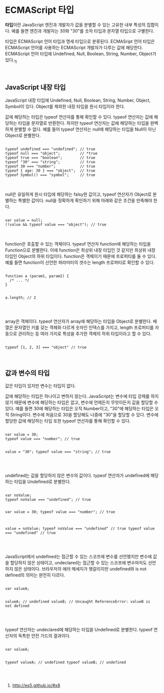 <h1>ECMAScript 타입</h1>
<p><strong>타입</strong>이란 JavaScript 엔진과 개발자가 값을 분별할 수 있는 고유한 내부 특성의 집합이다. 예를 들면 엔진과 개발자는 30와 "30"를 숫자 타입과 문자열 타입으로 구별한다.</p>
<p>타입은 ECMAScript 언어 타입과 명세 타입으로 분류된다. ECMASript 언어 타입은 ECMAScript 언어를 사용하는 ECMAScript 개발자가 다루는 값에 해당한다. ECMAScript 언어 타입에 Undefined, Null, Boolean, String, Number, Object가 있다.<sub>1)</sub></p>
<br>

<h2>JavaScript 내장 타입</h2>
<p>JavaScript 내장 타입에 Undefined, Null, Boolean, String, Number, Object, Symbol이 있다. Object를 제외한 내장 타입을 원시 타입이라 한다.</p>

<p>값에 해당하는 타입은 typeof 연산자를 통해 확인할 수 있다. typeof 연산자는 값에 해당하는 타입을 문자열로 반환한다. 하지만 typeof 연산자는 값에 해당하는 타입을 완벽하게 분별할 수 없다. 예를 들어 typeof 연산자는 null에 해당하는 타입을 Null이 아닌 Object로 분별한다.</p>
<pre><code>
typeof undefined === "undefined"; // true 
typeof null === "object";         // *true
typeof true === "boolean";        // true
typeof "30" === "string";         // true
typeof 30 === "number";           // true
typeof { age: 30 } === "object";  // true
typeof Symbol() === "symbol";     // true
</code></pre><br>

<p>null은 유일하게 원시 타입에 해당하는 falsy한 값이고, typeof 연산자가 Object로 분별하는 특별한 값이다. null을 정확하게 확인하기 위해 아래와 같은 조건을 만족해야 한다.</p>
<pre><code>
var value = null;
(!value && typeof value === "object"); // true
</code></pre><br>

<p>function은 호출할 수 있는 객체이다. typeof 연산자 function에 해당하는 타입을 Function으로 분별한다. 이에 function은 최상위 내장 타입인 것 같지만 최상위 내장 타입인 Object의 하위 타입이다. function은 객체이기 때문에 프로퍼티를 둘 수 있다. 예를 들면 function이 선언한 파라미터의 갯수는 length 프로퍼티로 확인할 수 있다.</p>
<pre><code>
function a (param1, param2) {
  /* ... */
}

a.length; // 2
</code></pre><br>

<p>array은 객체이다. typeof 연산자가 array에 해당하는 타입을 Object로 분별한다. 배열은 문자열인 키를 갖는 객체와 다르게 숫자인 인덱스를 가지고, length 프로퍼티를 자동으로 관리하는 등 여러 가지로 특성을 추가한 객체의 하위 타입이라고 할 수 있다.</p>
<pre><code>
typeof [1, 2, 3] === "object" // true
</code></pre><br>

<h2>값과 변수의 타입</h2>
<p>값은 타입이 있지만 변수는 타입이 없다.</p>
<p>값에 해당하는 타입은 하나이고 변하지 않는다. JavaScript는 변수에 타입 강제를 하지 않기 때문에 변수에 해당하는 타입은 없고, 변수에 언제든지 무엇이든지 값을 할당할 수 있다. 예를 들면 30에 해당하는 타입은 오직 Number이고, "30"에 해당하는 타입은 오직 String이다. 변수에 처음으로 30을 할당해도 나중에 "30"을 할당할 수 있다. 변수에 할당한 값에 해당하는 타입 또한 typeof 연산자를 통해 확인할 수 있다.</p>
<pre><code>
var value = 30;
typeof value === "number"; // true

value = "30";
typeof value === "string"; // true
</code></pre><br>

<p>undefined는 값을 할당하지 않은 변수의 값이다. typeof 연산자가 undefined에 해당하는 타입을 Undefined로 분별한다.</p>
<pre><code>
var noValue;
typeof noValue === "undefined"; // true

var value = 30;
typeof value === "number";      // true

value = noValue;
typeof noValue === "undefined"  // true
typeof value === "undefined"    // true
</code></pre><br>

<p>JavaScript에서 undefined는 접근할 수 있는 스코프에 변수를 선언했지만 변수에 값을 할당하지 않은 상태이고, undeclared는 접근할 수 있는 스코프에 변수마저도 선언하지 않은 상태이다. 브라우저의 에러 메세지가 헷갈리지만 undefined와 is not defined의 의미는 완전히 다르다.</p>
<pre><code>
var valueA;

valueA; // undefined
valueB; // Uncaught ReferenceError: valueB is not defined
</code></pre><br>

<p>typeof 연산자는 undeclared에 해당하는 타입을 Undefined로 분별한다. typeof 연산자의 독특한 안전 가드의 결과이다.</p>
<pre><code>
var valueA;

typeof valueA; // undefined
typeof valueB; // undefined
</code></pre><br>

1) http://es5.github.io/#x8
